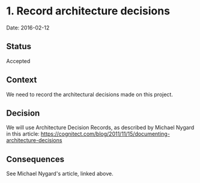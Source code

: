 # 1. Record architecture decisions

Date: 2016-02-12

## Status

Accepted

## Context

We need to record the architectural decisions made on this project.

## Decision

We will use Architecture Decision Records, as described by Michael Nygard in this article: https://cognitect.com/blog/2011/11/15/documenting-architecture-decisions

## Consequences

See Michael Nygard's article, linked above.
